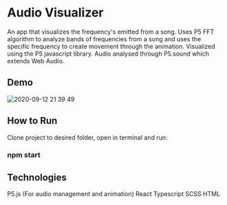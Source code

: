
# Audio Visualizer

An app that visualizes the frequency's emitted from a song. Uses P5 FFT algorithm to analyze bands of frequencies from a song and uses the specific frequency to create movement through the animation. Visualized using the P5 javascript library. Audio analysed through P5.sound which extends Web Audio.
## Demo

![2020-09-12 21 39 49](https://user-images.githubusercontent.com/44413841/93008254-a39e6400-f540-11ea-8af4-3781fc750691.gif)

## How to Run

Clone project to desired folder, open in terminal and run:

### npm start


## Technologies
P5.js (For audio management and animation)
React
Typescript
SCSS
HTML
